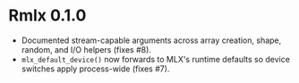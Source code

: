 # Rmlx 0.1.0

* Documented stream-capable arguments across array creation, shape, random,
  and I/O helpers (fixes #8).
* `mlx_default_device()` now forwards to MLX's runtime defaults so device
  switches apply process-wide (fixes #7).
